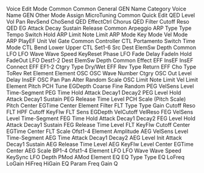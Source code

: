 Voice Edit Mode
  Common
    Common General
      GEN Name
        Category
        Voice Name
      GEN Other
        Mode
        Assign
        MicroTuning
    Common Quick Edit
      QED Level
        Vol
        Pan
        RevSend
        ChoSend
      QED EffectCtrl
        Chorus
      QED Filter
        Cutoff
        Reso
      QED EG
        Attack
        Decay
        Sustain
        Release
    Common Arpeggio
      ARP Type
        Type
        Tempo
        Switch
        Hold
      ARP Limit
        Note Limit
      ARP Mode
        Key Mode
        Vel Mode
      ARP PlayEF
        Unit
        Vel
        Gate
    Common Controller
      CTL Portamento
        Switch
        Time
        Mode
      CTL Bend
        Lower
        Upper
      CTL Set1-6
        Src
        Dest
        ElemSw
        Depth
    Common LFO
      LFO Wave
        Wave
        Speed
        KeyReset
        Phase
      LFO Fade
        Delay
        FadeIn
        Hold
        FadeOut
      LFO Dest1-2
        Dest
        ElemSw
        Depth
    Common Effect
      EFF InsEF
        InsEF Connect
      EFF EF1-2
        Ctgry
        Type
        Dry/Wet
      EFF Rev
        Type
        Return
      EFF Cho
        Type
        ToRev
        Ret
    Element
      Element OSC
        OSC Wave
          Number
          Ctgry
        OSC Out
          Level
          Delay
          InsEF
        OSC Pan
          Pan
          Alter
          Random
          Scale
        OSC Limit
          Note Limit
          Vel Limit
      Element Pitch
        PCH Tune
          EGDepth
          Coarse
          Fine
          Random
        PEG VelSens
          Level
          Time-Segment
        PEG Time
          Hold
          Attack
          Decay1
          Decay2
        PEG Level
          Hold
          Attack
          Decay1
          Sustain
        PEG Release
          Time
          Level
        PCH Scale (Pitch Scale)
          Pitch
          Center
          EGTime
          Center
      Element Filter
        FLT Type
          Type
          Gain
          Cutoff
          Reso
        FLT HPF
          Cutoff
          KeyFlw
        FLT Sens
          EGDepth
          VelCutoff
          VelReso
        FEG VelSens
          Level
          Time-Segment
        FEG Time
          Hold
          Attack
          Decay1
          Decay2
        FEG Level
          Hold
          Attack
          Decay1
          Sustain
        FEG Release
          Time
          Level
        FLT KeyFlw
          Cutoff
          Center
          EGTime
          Center
        FLT Scale
          Ofst1-4
      Element Amplitude
        AEG VelSens
          Level
          Time-Segment
        AEG Time
          Attack
          Decay1
          Decay2
        AEG Level
          Init
          Attack
          Decay1
          Sustain
        AEG Release
          Time
          Level
        AEG KeyFlw
          Level
          Center
          EGTime
          Center
        AEG Scale
          BP1-4
          Ofst1-4
      Element LFO
        LFO Wave
          Wave
          Speed
          KeySync
        LFO Depth
          PMod
          AMod
      Element EQ
        EQ Type
          Type
          EQ
          LoFreq
          LoGain
          HiFreq
          HiGain
        EQ Param
          Freq
          Gain
          Q